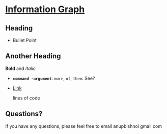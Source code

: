 [Information Graph](http://informationgraph.appspot.com/)
================================

Heading
---------------------------------------
* Bullet Point

Another Heading
--------------

**Bold** and *Italic*

* **`command -argument`**: `more`, `of`, `them`. See?

* [Link](http://grassonfire.blogspot.com)

    lines
        of code

Questions?
----------

If you have any questions, please feel free to email anupbishnoi gmail com 
